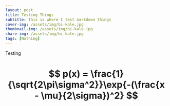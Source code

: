 ```yaml
---
layout: post
title: Testing Things
subtitle: This is where I test markdown things
cover-img: /assets/img/bi-kale.jpg
thumbnail-img: /assets/img/bi-kale.jpg
share-img: /assets/img/bi-kale.jpg
tags: [Nothing]
---
```


Testing
# $$ p(x) = \frac{1}{\sqrt{2\pi\sigma^2}}\exp{-(\frac{x - \mu}{2\sigma})^2} $$
